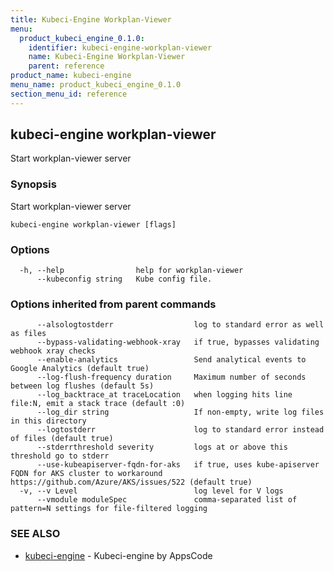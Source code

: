 ```yaml
---
title: Kubeci-Engine Workplan-Viewer
menu:
  product_kubeci_engine_0.1.0:
    identifier: kubeci-engine-workplan-viewer
    name: Kubeci-Engine Workplan-Viewer
    parent: reference
product_name: kubeci-engine
menu_name: product_kubeci_engine_0.1.0
section_menu_id: reference
---
```

## kubeci-engine workplan-viewer

Start workplan-viewer server

### Synopsis

Start workplan-viewer server

```
kubeci-engine workplan-viewer [flags]
```

### Options

```
  -h, --help                help for workplan-viewer
      --kubeconfig string   Kube config file.
```

### Options inherited from parent commands

```
      --alsologtostderr                  log to standard error as well as files
      --bypass-validating-webhook-xray   if true, bypasses validating webhook xray checks
      --enable-analytics                 Send analytical events to Google Analytics (default true)
      --log-flush-frequency duration     Maximum number of seconds between log flushes (default 5s)
      --log_backtrace_at traceLocation   when logging hits line file:N, emit a stack trace (default :0)
      --log_dir string                   If non-empty, write log files in this directory
      --logtostderr                      log to standard error instead of files (default true)
      --stderrthreshold severity         logs at or above this threshold go to stderr
      --use-kubeapiserver-fqdn-for-aks   if true, uses kube-apiserver FQDN for AKS cluster to workaround https://github.com/Azure/AKS/issues/522 (default true)
  -v, --v Level                          log level for V logs
      --vmodule moduleSpec               comma-separated list of pattern=N settings for file-filtered logging
```

### SEE ALSO

* [kubeci-engine](/docs/reference/kubeci-engine.md)	 - Kubeci-engine by AppsCode

